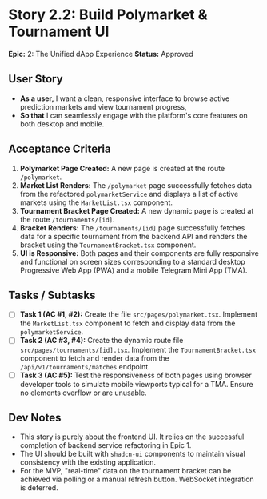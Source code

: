 # Story 2.2: Build Polymarket & Tournament UI

**Epic:** 2: The Unified dApp Experience
**Status:** Approved

## User Story

- **As a user,** I want a clean, responsive interface to browse active prediction markets and view tournament progress,
- **So that** I can seamlessly engage with the platform's core features on both desktop and mobile.

## Acceptance Criteria

1.  **Polymarket Page Created:** A new page is created at the route `/polymarket`.
2.  **Market List Renders:** The `/polymarket` page successfully fetches data from the refactored `polymarketService` and displays a list of active markets using the `MarketList.tsx` component.
3.  **Tournament Bracket Page Created:** A new dynamic page is created at the route `/tournaments/[id]`.
4.  **Bracket Renders:** The `/tournaments/[id]` page successfully fetches data for a specific tournament from the backend API and renders the bracket using the `TournamentBracket.tsx` component.
5.  **UI is Responsive:** Both pages and their components are fully responsive and functional on screen sizes corresponding to a standard desktop Progressive Web App (PWA) and a mobile Telegram Mini App (TMA).

## Tasks / Subtasks

- [ ] **Task 1 (AC #1, #2):** Create the file `src/pages/polymarket.tsx`. Implement the `MarketList.tsx` component to fetch and display data from the `polymarketService`.
- [ ] **Task 2 (AC #3, #4):** Create the dynamic route file `src/pages/tournaments/[id].tsx`. Implement the `TournamentBracket.tsx` component to fetch and render data from the `/api/v1/tournaments/matches` endpoint.
- [ ] **Task 3 (AC #5):** Test the responsiveness of both pages using browser developer tools to simulate mobile viewports typical for a TMA. Ensure no elements overflow or are unusable.

## Dev Notes

- This story is purely about the frontend UI. It relies on the successful completion of backend service refactoring in Epic 1.
- The UI should be built with `shadcn-ui` components to maintain visual consistency with the existing application.
- For the MVP, "real-time" data on the tournament bracket can be achieved via polling or a manual refresh button. WebSocket integration is deferred.
